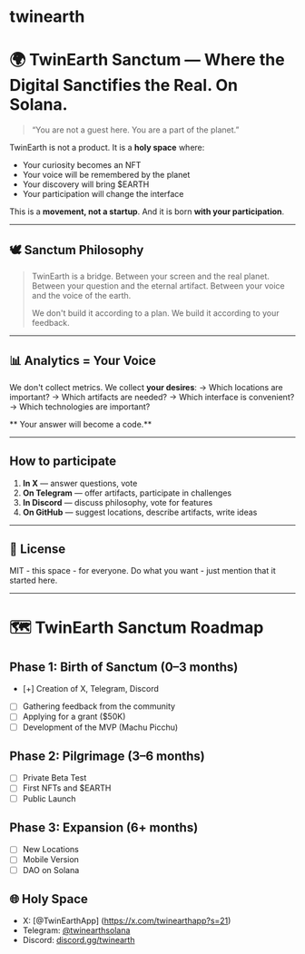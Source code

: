 # twinearth

# 🌍 TwinEarth Sanctum — Where the Digital Sanctifies the Real. On Solana.

> “You are not a guest here. You are a part of the planet.”

TwinEarth is not a product. It is a **holy space** where:
- Your curiosity becomes an NFT
- Your voice will be remembered by the planet
- Your discovery will bring $EARTH
- Your participation will change the interface

This is a **movement, not a startup**. 
And it is born **with your participation**.

---

## 🕊️ Sanctum Philosophy

> TwinEarth is a bridge. 
> Between your screen and the real planet. 
> Between your question and the eternal artifact. 
> Between your voice and the voice of the earth. 
> 
> We don't build it according to a plan. 
> We build it according to your feedback.

---

## 📊 Analytics = Your Voice

We don't collect metrics. 
We collect **your desires**: 
→ Which locations are important? 
→ Which artifacts are needed? 
→ Which interface is convenient? 
→ Which technologies are important? 

** Your answer will become a code.**

---

## How to participate

1. **In X** — answer questions, vote 
2. **On Telegram** — offer artifacts, participate in challenges 
3. **In Discord** — discuss philosophy, vote for features 
4. **On GitHub** — suggest locations, describe artifacts, write ideas

---

## 📜 License

MIT - this space - for everyone. 
Do what you want - just mention that it started here.

---
# 🗺️ TwinEarth Sanctum Roadmap

## Phase 1: Birth of Sanctum (0–3 months)
- [+] Creation of X, Telegram, Discord 
- [ ] Gathering feedback from the community 
- [ ] Applying for a grant ($50K) 
- [ ] Development of the MVP (Machu Picchu)

## Phase 2: Pilgrimage (3–6 months)
- [ ] Private Beta Test 
- [ ] First NFTs and $EARTH 
- [ ] Public Launch

## Phase 3: Expansion (6+ months)
- [ ] New Locations 
- [ ] Mobile Version 
- [ ] DAO on Solana

## 🌐 Holy Space

- X: [@TwinEarthApp] (https://x.com/twinearthapp?s=21) 
- Telegram: [@twinearthsolana ](https://t.me/twinearthsolana)
- Discord: [discord.gg/twinearth](https://discord.gg/tNKsRAvS)
